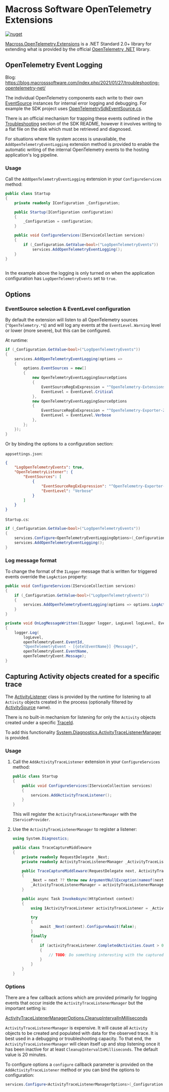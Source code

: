 # Macross Software OpenTelemetry Extensions

[![nuget](https://img.shields.io/nuget/v/Macross.OpenTelemetry.Extensions.svg)](https://www.nuget.org/packages/Macross.OpenTelemetry.Extensions/)

[Macross.OpenTelemetry.Extensions](https://www.nuget.org/packages/Macross.OpenTelemetry.Extensions/)
is a .NET Standard 2.0+ library for extending what is provided by the official
[OpenTelemetry .NET](https://github.com/open-telemetry/opentelemetry-dotnet)
library.

## OpenTelemetry Event Logging

Blog:
https://blog.macrosssoftware.com/index.php/2021/01/27/troubleshooting-opentelemetry-net/

The individual OpenTelemetry components each write to their own
[EventSource](https://docs.microsoft.com/en-us/dotnet/api/system.diagnostics.tracing.eventsource)
instances for internal error logging and debugging. For example the SDK project
uses
[OpenTelemetrySdkEventSource.cs](https://github.com/open-telemetry/opentelemetry-dotnet/blob/master/src/OpenTelemetry/Internal/OpenTelemetrySdkEventSource.cs).

There is an official mechanism for trapping these events outlined in the
[Troubleshooting](https://github.com/open-telemetry/opentelemetry-dotnet/blob/master/src/OpenTelemetry/README.md#troubleshooting)
section of the SDK README, however it involves writing to a flat file on the
disk which must be retrieved and diagnosed.

For situations where file system access is unavailable, the
`AddOpenTelemetryEventLogging` extension method is provided to enable the
automatic writing of the internal OpenTelemetry events to the hosting
application's log pipeline.

### Usage

Call the `AddOpenTelemetryEventLogging` extension in your `ConfigureServices`
method:

```csharp
public class Startup
{
    private readonly IConfiguration _Configuration;

    public Startup(IConfiguration configuration)
    {
        _Configuration = configuration;
    }

    public void ConfigureServices(IServiceCollection services)
    {
        if (_Configuration.GetValue<bool>("LogOpenTelemetryEvents"))
            services.AddOpenTelemetryEventLogging();
    }
}
            
```

In the example above the logging is only turned on when the application
configuration has `LogOpenTelemetryEvents` set to `true`.

## Options

### EventSource selection & EventLevel configuration

By default the extension will listen to all OpenTelemetry sources
(`^OpenTelemetry.*$`) and will log any events at the `EventLevel.Warning` level
or lower (more severe), but this can be configured.

At runtime:

```csharp
if (_Configuration.GetValue<bool>("LogOpenTelemetryEvents"))
{
    services.AddOpenTelemetryEventLogging(options =>
    {
        options.EventSources = new[]
        {
            new OpenTelemetryEventLoggingSourceOptions
            {
                EventSourceRegExExpression = "^OpenTelemetry-Extensions-Hosting$",
                EventLevel = EventLevel.Critical
            },
            new OpenTelemetryEventLoggingSourceOptions
            {
                EventSourceRegExExpression = "^OpenTelemetry-Exporter-Zipkin$",
                EventLevel = EventLevel.Verbose
            },
        };
    });
}
```

Or by binding the options to a configuration section:

`appsettings.json`:

```json
{
    "LogOpenTelemetryEvents": true,
    "OpenTelemetryListener": {
        "EventSources": [
            {
                "EventSourceRegExExpression": "^OpenTelemetry-Exporter-Zipkin$",
                "EventLevel": "Verbose"
            }
        ]
    }
}
```

`Startup.cs`:

```csharp
if (_Configuration.GetValue<bool>("LogOpenTelemetryEvents"))
{
    services.Configure<OpenTelemetryEventLoggingOptions>(_Configuration.GetSection("OpenTelemetryListener"));
    services.AddOpenTelemetryEventLogging();
}
```

### Log message format

To change the format of the `ILogger` message that is written for triggered
events override the `LogAction` property:

```csharp
public void ConfigureServices(IServiceCollection services)
{
    if (_Configuration.GetValue<bool>("LogOpenTelemetryEvents"))
    {
        services.AddOpenTelemetryEventLogging(options => options.LogAction = OnLogMessageWritten);
    }
}

private void OnLogMessageWritten(ILogger logger, LogLevel logLevel, EventWrittenEventArgs openTelemetryEvent)
{
    logger.Log(
        logLevel,
        openTelemetryEvent.EventId,
        "OpenTelemetryEvent - [{otelEventName}] {Message}",
        openTelemetryEvent.EventName,
        openTelemetryEvent.Message);
}
```

## Capturing Activity objects created for a specific trace

The
[ActivityListener](https://docs.microsoft.com/en-us/dotnet/api/system.diagnostics.activitylistener)
class is provided by the runtime for listening to all `Activity` objects created
in the process (optionally filtered by
[ActivitySource](https://docs.microsoft.com/en-us/dotnet/api/system.diagnostics.activitysource)
name).

There is no built-in mechanism for listening for only the `Activity` objects
created under a specific
[TraceId](https://docs.microsoft.com/en-us/dotnet/api/system.diagnostics.activity.traceid).

To add this functionality
[System.Diagnostics.ActivityTraceListenerManager](.\Code\ActivityTraceListenerManager.cs)
is provided.

### Usage

1) Call the `AddActivityTraceListener` extension in your `ConfigureServices`
   method:

    ```csharp
    public class Startup
    {
        public void ConfigureServices(IServiceCollection services)
        {
            services.AddActivityTraceListener();
        }
    }

    ```

    This will register the `ActivityTraceListenerManager` with the
    `IServiceProvider`.

2) Use the `ActivityTraceListenerManager` to register a listener:

    ```csharp
    using System.Diagnostics;

    public class TraceCaptureMiddleware
    {
        private readonly RequestDelegate _Next;
        private readonly ActivityTraceListenerManager _ActivityTraceListenerManager;

        public TraceCaptureMiddleware(RequestDelegate next, ActivityTraceListenerManager activityTraceListenerManager)
        {
            _Next = next ?? throw new ArgumentNullException(nameof(next));
            _ActivityTraceListenerManager = activityTraceListenerManager ?? throw new ArgumentNullException(nameof(activityTraceListenerManager));
        }

        public async Task InvokeAsync(HttpContext context)
        {
            using IActivityTraceListener activityTraceListener = _ActivityTraceListenerManager.RegisterTraceListener(Activity.Current);

            try
            {
                await _Next(context).ConfigureAwait(false);
            }
            finally
            {
                if (activityTraceListener.CompletedActivities.Count > 0)
                {
                    // TODO: Do something interesting with the captured data.
                }
            }
        }
    }
    ```

### Options

There are a few callback actions which are provided primarily for logging events
that occur inside the `ActivityTraceListenerManager` but the important setting
is:

[ActivityTraceListenerManagerOptions.CleanupIntervalInMilliseconds](.\Code\ActivityTraceListenerManagerOptions.cs)

`ActivityTraceListenerManager` is expensive. It will cause all `Activity`
objects to be created and populated with data for the observed trace. It is best
used in a debugging or troubleshooting capacity. To that end, the
`ActivityTraceListenerManager` will clean itself up and stop listening once it
has been inactive for at least `CleanupIntervalInMilliseconds`. The default
value is 20 minutes.

To configure options a `configure` callback parameter is provided on the
`AddActivityTraceListener` method or you can bind the options to configuration:

```csharp
services.Configure<ActivityTraceListenerManagerOptions>(_Configuration.GetSection("ActivityTracing"));
```